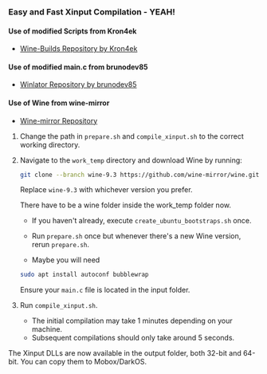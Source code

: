 ### Easy and Fast Xinput Compilation - YEAH!

#### Use of modified Scripts from Kron4ek

- [Wine-Builds Repository by Kron4ek](https://github.com/Kron4ek/Wine-Builds.git)

#### Use of modified main.c from brunodev85

- [Winlator Repository by brunodev85](https://github.com/brunodev85/winlator.git)

#### Use of Wine from wine-mirror

- [Wine-mirror Repository](https://github.com/wine-mirror/wine.git)

1. Change the path in `prepare.sh` and `compile_xinput.sh` to the correct working directory.

2. Navigate to the `work_temp` directory and download Wine by running:

    ```bash
    git clone --branch wine-9.3 https://github.com/wine-mirror/wine.git
    ```
    
    Replace `wine-9.3` with whichever version you prefer.
    
    There have to be a wine folder inside the work_temp folder now.

   - If you haven't already, execute `create_ubuntu_bootstraps.sh` once.
   
   - Run `prepare.sh` once but whenever there's a new Wine version, rerun `prepare.sh`.
  
   - Maybe you will need 
   
    ```bash
    sudo apt install autoconf bubblewrap
    ```

   Ensure your `main.c` file is located in the input folder.

3. Run `compile_xinput.sh`.

    - The initial compilation may take 1 minutes depending on your machine.
    - Subsequent compilations should only take around 5 seconds.

The Xinput DLLs are now available in the output folder, both 32-bit and 64-bit. You can copy them to Mobox/DarkOS.




